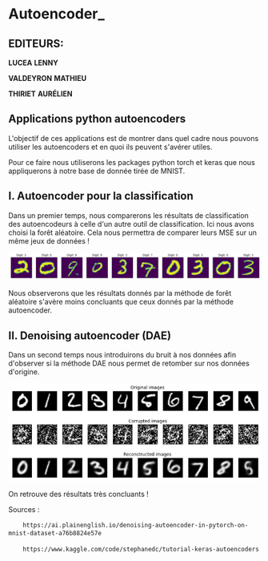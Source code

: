 # Autoencoder_
## EDITEURS:

**LUCEA** **LENNY**

**VALDEYRON** **MATHIEU**

**THIRIET** **AURÉLIEN**

## Applications python autoencoders

L'objectif de ces applications est de montrer dans quel cadre nous pouvons utiliser les autoencoders et en quoi ils peuvent s'avérer utiles. 

Pour ce faire nous utiliserons les packages python torch et keras que nous appliquerons à notre base de donnée tirée de MNIST.

## I. Autoencoder pour la classification


Dans un premier temps, nous comparerons les résultats de classification des autoencodeurs à celle d'un autre outil de classification. Ici nous avons choisi la forêt aléatoire. Cela nous permettra de comparer leurs MSE sur un même jeux de données !

<img src="https://github.com/lucea97217/Autoencoder_/blob/main/digitclass.png" >

Nous observerons que les résultats donnés par la méthode de forêt aléatoire s'avère moins concluants que ceux donnés par la méthode autoencoder.

## II. Denoising autoencoder (DAE)

Dans un second temps nous introduirons du bruit à nos données afin d'observer si la méthode DAE nous permet de retomber sur nos données d'origine.


<img src="https://github.com/lucea97217/Autoencoder_/blob/main/denoiser.png">

On retrouve des résultats très concluants !


Sources : 

		https://ai.plainenglish.io/denoising-autoencoder-in-pytorch-on-mnist-dataset-a76b8824e57e

		https://www.kaggle.com/code/stephanedc/tutorial-keras-autoencoders